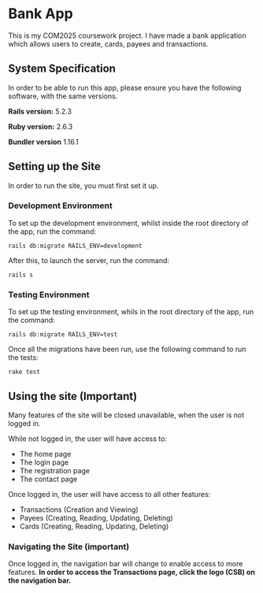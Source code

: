# Bank App
This is my COM2025 coursework project. I have made a bank application which allows users to create, cards, payees and transactions.
## System Specification
In order to be able to run this app, please ensure you have the following software, with the same versions.

**Rails version:** 5.2.3

**Ruby version:** 2.6.3

**Bundler version** 1.16.1

## Setting up the Site
In order to run the site, you must first set it up.
### Development Environment
To set up the development environment, whilst inside the root directory of the app, run the command:

    rails db:migrate RAILS_ENV=development
After this, to launch the server, run the command:

    rails s
### Testing Environment
To set up the testing environment, whils in the root directory of the app, run the command:

    rails db:migrate RAILS_ENV=test
Once all the migrations have been run, use the following command to run the tests:

    rake test
## Using the site (Important)
Many features of the site will be closed unavailable, when the user is not logged in.

While not logged in, the user will have access to:
 - The home page
 - The login page
 - The registration page
 - The contact page

Once logged in, the user will have access to all other features:
 - Transactions (Creation and Viewing)
 - Payees (Creating, Reading, Updating, Deleting)
 - Cards (Creating, Reading, Updating, Deleting)
### Navigating the Site (important)
Once logged in, the navigation bar will change to enable access to more features.
**In order to access the Transactions page, click the logo (CSB) on the navigation bar.**